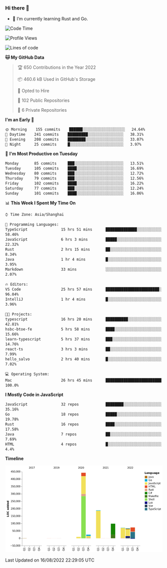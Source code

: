 ### Hi there 👋

- 🌱 I’m currently learning Rust and Go.

<!--START_SECTION:waka-->
![Code Time](http://img.shields.io/badge/Code%20Time-675%20hrs%206%20mins-blue)

![Profile Views](http://img.shields.io/badge/Profile%20Views-0-blue)

![Lines of code](https://img.shields.io/badge/From%20Hello%20World%20I%27ve%20Written-976%20Thousand%20lines%20of%20code-blue)

**🐱 My GitHub Data** 

> 🏆 650 Contributions in the Year 2022
 > 
> 📦 460.6 kB Used in GitHub's Storage 
 > 
> 💼 Opted to Hire
 > 
> 📜 102 Public Repositories 
 > 
> 🔑 6 Private Repositories  
 > 
**I'm an Early 🐤** 

```text
🌞 Morning    155 commits    ██████░░░░░░░░░░░░░░░░░░░   24.64% 
🌆 Daytime    241 commits    █████████░░░░░░░░░░░░░░░░   38.31% 
🌃 Evening    208 commits    ████████░░░░░░░░░░░░░░░░░   33.07% 
🌙 Night      25 commits     █░░░░░░░░░░░░░░░░░░░░░░░░   3.97%

```
📅 **I'm Most Productive on Tuesday** 

```text
Monday       85 commits     ███░░░░░░░░░░░░░░░░░░░░░░   13.51% 
Tuesday      105 commits    ████░░░░░░░░░░░░░░░░░░░░░   16.69% 
Wednesday    80 commits     ███░░░░░░░░░░░░░░░░░░░░░░   12.72% 
Thursday     79 commits     ███░░░░░░░░░░░░░░░░░░░░░░   12.56% 
Friday       102 commits    ████░░░░░░░░░░░░░░░░░░░░░   16.22% 
Saturday     77 commits     ███░░░░░░░░░░░░░░░░░░░░░░   12.24% 
Sunday       101 commits    ████░░░░░░░░░░░░░░░░░░░░░   16.06%

```


📊 **This Week I Spent My Time On** 

```text
⌚︎ Time Zone: Asia/Shanghai

💬 Programming Languages: 
TypeScript               15 hrs 51 mins      ██████████████░░░░░░░░░░░   58.46% 
JavaScript               6 hrs 3 mins        █████░░░░░░░░░░░░░░░░░░░░   22.32% 
Rust                     2 hrs 15 mins       ██░░░░░░░░░░░░░░░░░░░░░░░   8.34% 
Java                     1 hr 4 mins         █░░░░░░░░░░░░░░░░░░░░░░░░   3.95% 
Markdown                 33 mins             ░░░░░░░░░░░░░░░░░░░░░░░░░   2.07%

🔥 Editors: 
VS Code                  25 hrs 57 mins      ████████████████████████░   96.04% 
IntelliJ                 1 hr 4 mins         █░░░░░░░░░░░░░░░░░░░░░░░░   3.96%

🐱‍💻 Projects: 
typescript               16 hrs 20 mins      ██████████░░░░░░░░░░░░░░░   42.81% 
hsbc-btoe-fe             5 hrs 58 mins       ████░░░░░░░░░░░░░░░░░░░░░   15.66% 
learn-typescript         5 hrs 37 mins       ███░░░░░░░░░░░░░░░░░░░░░░   14.76% 
react-ts                 3 hrs 3 mins        ██░░░░░░░░░░░░░░░░░░░░░░░   7.99% 
hello_salvo              2 hrs 40 mins       █░░░░░░░░░░░░░░░░░░░░░░░░   7.02%

💻 Operating System: 
Mac                      26 hrs 45 mins      █████████████████████████   100.0%

```

**I Mostly Code in JavaScript** 

```text
JavaScript               32 repos            ████████░░░░░░░░░░░░░░░░░   35.16% 
Go                       18 repos            █████░░░░░░░░░░░░░░░░░░░░   19.78% 
Rust                     16 repos            ████░░░░░░░░░░░░░░░░░░░░░   17.58% 
Java                     7 repos             ██░░░░░░░░░░░░░░░░░░░░░░░   7.69% 
HTML                     4 repos             █░░░░░░░░░░░░░░░░░░░░░░░░   4.4%

```


**Timeline**

![Chart not found](https://raw.githubusercontent.com/elton/elton/main/charts/bar_graph.png) 


 Last Updated on 16/08/2022 22:29:05 UTC
<!--END_SECTION:waka-->

<!--
**elton/elton** is a ✨ _special_ ✨ repository because its `README.md` (this file) appears on your GitHub profile.

Here are some ideas to get you started:

- 🔭 I’m currently working on ...
- 🌱 I’m currently learning ...
- 👯 I’m looking to collaborate on ...
- 🤔 I’m looking for help with ...
- 💬 Ask me about ...
- 📫 How to reach me: ...
- 😄 Pronouns: ...
- ⚡ Fun fact: ...
-->

